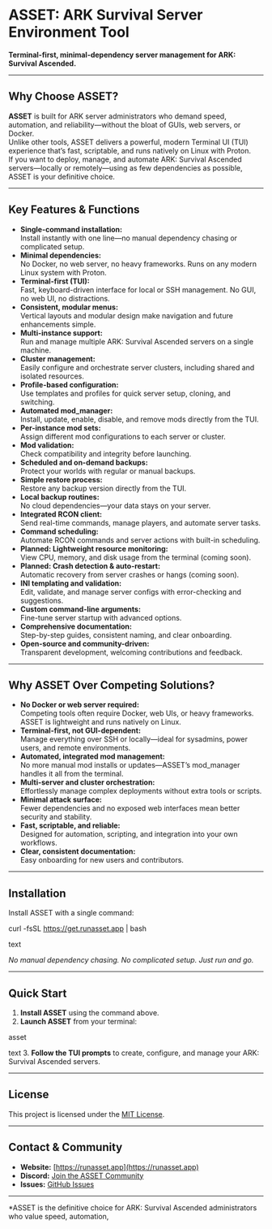 # ASSET: ARK Survival Server Environment Tool

**Terminal-first, minimal-dependency server management for ARK: Survival Ascended.**

---

## Why Choose ASSET?

**ASSET** is built for ARK server administrators who demand speed, automation, and reliability—without the bloat of GUIs, web servers, or Docker.  
Unlike other tools, ASSET delivers a powerful, modern Terminal UI (TUI) experience that’s fast, scriptable, and runs natively on Linux with Proton.  
If you want to deploy, manage, and automate ARK: Survival Ascended servers—locally or remotely—using as few dependencies as possible, ASSET is your definitive choice.

---

## Key Features & Functions

- **Single-command installation:**  
  Install instantly with one line—no manual dependency chasing or complicated setup.
- **Minimal dependencies:**  
  No Docker, no web server, no heavy frameworks. Runs on any modern Linux system with Proton.
- **Terminal-first (TUI):**  
  Fast, keyboard-driven interface for local or SSH management. No GUI, no web UI, no distractions.
- **Consistent, modular menus:**  
  Vertical layouts and modular design make navigation and future enhancements simple.
- **Multi-instance support:**  
  Run and manage multiple ARK: Survival Ascended servers on a single machine.
- **Cluster management:**  
  Easily configure and orchestrate server clusters, including shared and isolated resources.
- **Profile-based configuration:**  
  Use templates and profiles for quick server setup, cloning, and switching.
- **Automated mod_manager:**  
  Install, update, enable, disable, and remove mods directly from the TUI.
- **Per-instance mod sets:**  
  Assign different mod configurations to each server or cluster.
- **Mod validation:**  
  Check compatibility and integrity before launching.
- **Scheduled and on-demand backups:**  
  Protect your worlds with regular or manual backups.
- **Simple restore process:**  
  Restore any backup version directly from the TUI.
- **Local backup routines:**  
  No cloud dependencies—your data stays on your server.
- **Integrated RCON client:**  
  Send real-time commands, manage players, and automate server tasks.
- **Command scheduling:**  
  Automate RCON commands and server actions with built-in scheduling.
- **Planned: Lightweight resource monitoring:**  
  View CPU, memory, and disk usage from the terminal (coming soon).
- **Planned: Crash detection & auto-restart:**  
  Automatic recovery from server crashes or hangs (coming soon).
- **INI templating and validation:**  
  Edit, validate, and manage server configs with error-checking and suggestions.
- **Custom command-line arguments:**  
  Fine-tune server startup with advanced options.
- **Comprehensive documentation:**  
  Step-by-step guides, consistent naming, and clear onboarding.
- **Open-source and community-driven:**  
  Transparent development, welcoming contributions and feedback.

---

## Why ASSET Over Competing Solutions?

- **No Docker or web server required:**  
  Competing tools often require Docker, web UIs, or heavy frameworks. ASSET is lightweight and runs natively on Linux.
- **Terminal-first, not GUI-dependent:**  
  Manage everything over SSH or locally—ideal for sysadmins, power users, and remote environments.
- **Automated, integrated mod management:**  
  No more manual mod installs or updates—ASSET’s mod_manager handles it all from the terminal.
- **Multi-server and cluster orchestration:**  
  Effortlessly manage complex deployments without extra tools or scripts.
- **Minimal attack surface:**  
  Fewer dependencies and no exposed web interfaces mean better security and stability.
- **Fast, scriptable, and reliable:**  
  Designed for automation, scripting, and integration into your own workflows.
- **Clear, consistent documentation:**  
  Easy onboarding for new users and contributors.

---

## Installation

Install ASSET with a single command:

curl -fsSL https://get.runasset.app | bash

text

*No manual dependency chasing. No complicated setup. Just run and go.*

---

## Quick Start

1. **Install ASSET** using the command above.
2. **Launch ASSET** from your terminal:

asset

text
3. **Follow the TUI prompts** to create, configure, and manage your ARK: Survival Ascended servers.

---

## License

This project is licensed under the [MIT License](LICENSE).

---

## Contact & Community

- **Website:** [https://runasset.app](https://runasset.app)
- **Discord:** [Join the ASSET Community](#)
- **Issues:** [GitHub Issues](https://github.com/yourusername/asset/issues)

---

*ASSET is the definitive choice for ARK: Survival Ascended administrators who value speed, automation, 